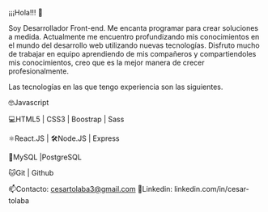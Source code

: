¡¡¡Hola!!! 👋

Soy Desarrollador Front-end. Me encanta programar para crear soluciones a medida. 
Actualmente me encuentro profundizando mis conocimientos en el mundo del desarrollo web utilizando nuevas tecnologías. 
Disfruto mucho de trabajar en equipo aprendiendo de mis compañeros y compartiendoles mis conocimientos, creo que es la mejor manera de crecer profesionalmente.

Las tecnologías en las que tengo experiencia son las siguientes.

🤓Javascript

💻HTML5 | CSS3 | Boostrap | Sass

⚛️React.JS | 🛠Node.JS | Express 

 📶MySQL |PostgreSQL

🐱Git | Github

📫Contacto: cesartolaba3@gmail.com
🔗Linkedin: linkedin.com/in/cesar-tolaba
